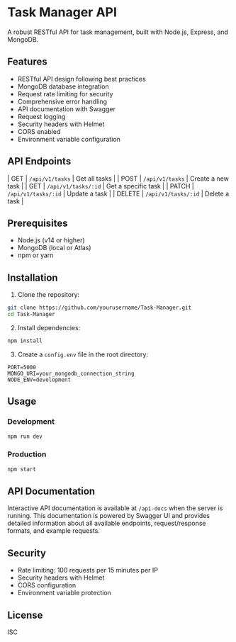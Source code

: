 # Task Manager API

A robust RESTful API for task management, built with Node.js, Express, and MongoDB.

## Features

- RESTful API design following best practices
- MongoDB database integration
- Request rate limiting for security
- Comprehensive error handling
- API documentation with Swagger
- Request logging
- Security headers with Helmet
- CORS enabled
- Environment variable configuration

## API Endpoints


| GET | `/api/v1/tasks` | Get all tasks |
| POST | `/api/v1/tasks` | Create a new task |
| GET | `/api/v1/tasks/:id` | Get a specific task |
| PATCH | `/api/v1/tasks/:id` | Update a task |
| DELETE | `/api/v1/tasks/:id` | Delete a task |

## Prerequisites

- Node.js (v14 or higher)
- MongoDB (local or Atlas)
- npm or yarn

## Installation

1. Clone the repository:
```bash
git clone https://github.com/yourusername/Task-Manager.git
cd Task-Manager
```

2. Install dependencies:
```bash
npm install
```

3. Create a `config.env` file in the root directory:
```env
PORT=5000
MONGO_URI=your_mongodb_connection_string
NODE_ENV=development    
```

## Usage

### Development
```bash
npm run dev
```

### Production
```bash
npm start
```

## API Documentation

Interactive API documentation is available at `/api-docs` when the server is running. This documentation is powered by Swagger UI and provides detailed information about all available endpoints, request/response formats, and example requests.

## Security

- Rate limiting: 100 requests per 15 minutes per IP
- Security headers with Helmet
- CORS configuration
- Environment variable protection

## License

ISC

